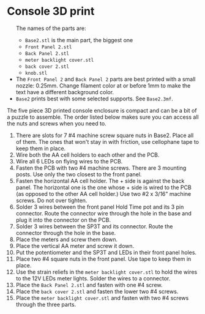 # Console 3D print
<ul>
The names of the parts are:
<ul>
<li><code>Base2.stl</code> is the main part, the biggest one
<li><code>Front Panel 2.stl</code>
<li><code>Back Panel 2.stl</code>
<li><code>meter backlight cover.stl</code>
<li><code>back cover 2.stl</code>
<li><code>knob.stl</code>
</ul>
<li>
The <code>Front Panel 2</code> and <code>Back Panel 2</code> parts are best printed with a small nozzle: 0.25mm.
Change filament color at or before 1mm to make the text have a different background color.
</li>
<li><code>Base2</code> prints best with some selected supports. See <code>Base2.3mf</code>.
</ul>

The five piece 3D printed console enclosure is compact and can be a bit of a puzzle to
assemble. The order listed below makes sure you can access all the nuts and screws when
you need to.
<ol>
<li>There are slots for 7 #4 machine screw square nuts in Base2. Place all of them.
The ones that won't stay in with friction, use cellophane tape to keep them in place.
<li>Wire both the AA cell holders to each other and the PCB.  
<li>Wire all 6 LEDs on flying wires to the PCB.
<li>Fasten the PCB with two #4 machine screws. There are 3 mounting posts. Use only
the two closest to the front panel.
<li>Fasten the horizontal AA cell holder. The + side is against the back panel. The
horizontal one is the one whose + side is wired to the PCB (as opposed to the other
AA cell holder.) Use two #2 x 3/16" machine screws. Do not over tighten.
<li>Solder 3 wires between the front panel Hold Time pot and its 3 pin connector.
Route the connector wire through the hole in the base and plug it into the
connector on the PCB.
<li>Solder 3 wires between the SP3T and its connector. Route the connector through
the hole in the base.
<li>Place the meters and screw them down.
<li>Place the vertical AA meter and screw it down.
<li>Put the potentiometer and the SP3T and LEDs in their front panel holes.
<li>Place two #4 square nuts in the front panel. Use tape to keep them in place.
<li>Use the strain reliefs in the <code>meter backlight cover.stl</code> to hold
the wires to the 12V LEDs meter lights. Solder the wires to a connector.
<li>Place the <code>Back Panel 2.stl</code> and fasten with one #4 screw.
<li>Place the <code>back cover 2.stl</code> and fasten the lower two #4 screws.
<li>Place the <code>meter backlight cover.stl</code> and fasten with two
#4 screws through the three parts.
</ol>
